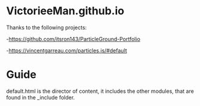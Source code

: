 # VictorieeMan.github.io

Thanks to the following projects:

-https://github.com/itsron143/ParticleGround-Portfolio

-https://vincentgarreau.com/particles.js/#default


# Guide

default.html is the director of content, it includes the other modules, that are found in the _include folder.
